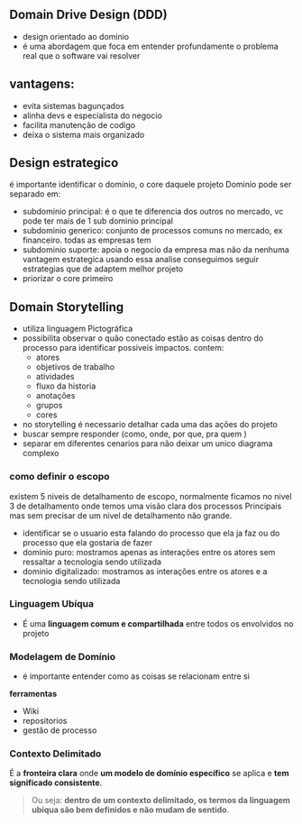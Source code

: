 ## Domain Drive Design (DDD)
- design orientado ao dominio
- é uma abordagem que foca em entender profundamente o problema real que o software vai resolver 

## vantagens:
 - evita sistemas bagunçados
 - alinha devs e especialista do negocio
 - facilita manutenção de codigo
 - deixa o sistema mais organizado


## Design estrategico
é importante identificar o dominio, o core daquele projeto
Dominio pode ser separado em:
- subdominio principal: é o que te diferencia dos outros no mercado, vc pode ter mais de 1 sub dominio principal
- subdominio generico: conjunto de processos comuns no mercado, ex financeiro. todas as empresas tem
- subdominio suporte: apoia o negocio da empresa mas não da nenhuma vantagem estrategica
usando essa analise conseguimos seguir estrategias que de adaptem melhor projeto
- priorizar o core primeiro 

## Domain Storytelling
- utiliza linguagem Pictográfica
- possibilita observar o quão conectado estão as coisas dentro do processo para identificar possiveis impactos.
contem:
	- atores
	- objetivos de trabalho
	- atividades 
	- fluxo da historia
	- anotações
	- grupos
	- cores
- no storytelling é necessario detalhar cada uma das ações do projeto
- buscar sempre responder (como, onde, por que, pra quem )
- separar em diferentes cenarios para não deixar um unico diagrama complexo

### como definir o escopo
existem 5 niveis de detalhamento de escopo, normalmente ficamos no nivel 3 de detalhamento onde temos uma visão clara dos processos Principais mas sem precisar de um nivel de detalhamento não grande.

- identificar se o usuario esta falando do processo que ela ja faz ou do processo que ela gostaria de fazer 
- dominio puro: mostramos apenas as interações entre os atores sem ressaltar a tecnologia sendo utilizada
- dominio digitalizado: mostramos as interações entre os atores e a tecnologia sendo utilizada

### Linguagem Ubíqua
- É uma **linguagem comum e compartilhada** entre todos os envolvidos no projeto
###  Modelagem de Domínio
- é importante entender como as coisas se relacionam entre si

**ferramentas**
- Wiki
- repositorios
- gestão de processo

### Contexto Delimitado
É a **fronteira clara** onde **um modelo de domínio específico** se aplica e **tem significado consistente**.
> Ou seja: **dentro de um contexto delimitado, os termos da linguagem ubíqua são bem definidos e não mudam de sentido**.


<!--stackedit_data:
eyJoaXN0b3J5IjpbMTQyODY5NDgwNSwyMDg4MDMzOTQ4LDE2Mz
IzNzAyOTUsMTc5NDk3NzcwMCwtNzI1NTg3MjYyLDE4OTcwMjM5
NTQsLTgwMTY3OTI4NywtMTM1MzQwODIwNSwyMDg3NDQyNTk4LC
0xNDMxNDI1NTIwLDIwODc0NDI1OTgsMTM4MTM3MDg1MiwtMjU4
NjU0Mjk2LDIxMjI2OTY2MjQsLTE3NjkzNzE3MTQsMjUyMDg1MT
k1XX0=
-->